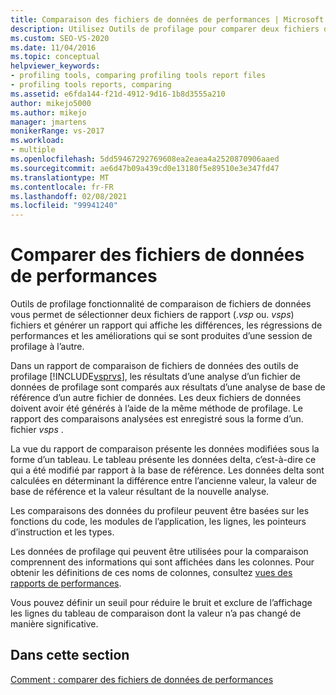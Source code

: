 ```yaml
---
title: Comparaison des fichiers de données de performances | Microsoft Docs
description: Utilisez Outils de profilage pour comparer deux fichiers de rapport (. vsp ou. vsps). La comparaison présente les différences, les régressions de performances et les améliorations.
ms.custom: SEO-VS-2020
ms.date: 11/04/2016
ms.topic: conceptual
helpviewer_keywords:
- profiling tools, comparing profiling tools report files
- profiling tools reports, comparing
ms.assetid: e6fda144-f21d-4912-9d16-1b8d3555a210
author: mikejo5000
ms.author: mikejo
manager: jmartens
monikerRange: vs-2017
ms.workload:
- multiple
ms.openlocfilehash: 5dd59467292769608ea2eaea4a2520870906aaed
ms.sourcegitcommit: ae6d47b09a439cd0e13180f5e89510e3e347fd47
ms.translationtype: MT
ms.contentlocale: fr-FR
ms.lasthandoff: 02/08/2021
ms.locfileid: "99941240"
---
```

# <a name="compare-performance-data-files"></a>Comparer des fichiers de données de performances

Outils de profilage fonctionnalité de comparaison de fichiers de données vous permet de sélectionner deux fichiers de rapport (.*vsp* ou. *vsps*) fichiers et générer un rapport qui affiche les différences, les régressions de performances et les améliorations qui se sont produites d’une session de profilage à l’autre.

Dans un rapport de comparaison de fichiers de données des outils de profilage [!INCLUDE[vsprvs](../code-quality/includes/vsprvs_md.md)], les résultats d’une analyse d’un fichier de données de profilage sont comparés aux résultats d’une analyse de base de référence d’un autre fichier de données. Les deux fichiers de données doivent avoir été générés à l’aide de la même méthode de profilage. Le rapport des comparaisons analysées est enregistré sous la forme d’un. fichier *vsps* .

La vue du rapport de comparaison présente les données modifiées sous la forme d’un tableau. Le tableau présente les données delta, c’est-à-dire ce qui a été modifié par rapport à la base de référence. Les données delta sont calculées en déterminant la différence entre l’ancienne valeur, la valeur de base de référence et la valeur résultant de la nouvelle analyse.

Les comparaisons des données du profileur peuvent être basées sur les fonctions du code, les modules de l’application, les lignes, les pointeurs d’instruction et les types.

Les données de profilage qui peuvent être utilisées pour la comparaison comprennent des informations qui sont affichées dans les colonnes. Pour obtenir les définitions de ces noms de colonnes, consultez [vues des rapports de performances](../profiling/performance-report-views.md).

Vous pouvez définir un seuil pour réduire le bruit et exclure de l’affichage les lignes du tableau de comparaison dont la valeur n’a pas changé de manière significative.

## <a name="in-this-section"></a>Dans cette section

[Comment : comparer des fichiers de données de performances](../profiling/how-to-compare-performance-data-files.md)
